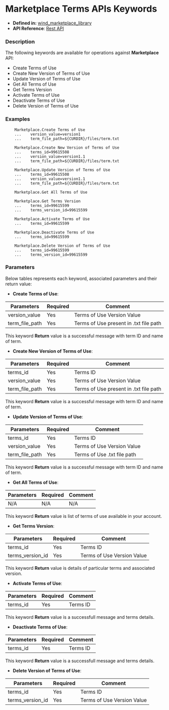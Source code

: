 # Marketplace Terms APIs Keywords
* **Defined in:** [wind_marketplace_library][wind_marketplace_library_link]
* **API Reference**:
[Rest API](https://docs.oracle.com/en/cloud/marketplace/partner-portal/rest-api-publisher/api-terms-resources.html)


### Description
The following keywords are available for operations against **Marketplace** API:

* Create Terms of Use
* Create New Version of Terms of Use
* Update Version of Terms of Use
* Get All Terms of Use
* Get Terms Version
* Activate Terms of Use
* Deactivate Terms of Use
* Delete Version of Terms of Use

### Examples

``` 
    Marketplace.Create Terms of Use
    ...    version_value=version1
    ...    term_file_path=${CURDIR}/files/term.txt

    Marketplace.Create New Version of Terms of Use
    ...    terms_id=99615508
    ...    version_value=version1.1
    ...    term_file_path=${CURDIR}/files/term.txt

    Marketplace.Update Version of Terms of Use
    ...    terms_id=99615508
    ...    version_value=version1.1
    ...    term_file_path=${CURDIR}/files/term.txt

    Marketplace.Get All Terms of Use

    Marketplace.Get Terms Version
    ...    terms_id=99615599
    ...    terms_version_id=99615599

    Marketplace.Activate Terms of Use
    ...    terms_id=99615599

    Marketplace.Deactivate Terms of Use
    ...    terms_id=99615599

    Marketplace.Delete Version of Terms of Use
    ...    terms_id=99615599
    ...    terms_version_id=99615599

```

### Parameters
Below tables represents each keyword, associated parameters and their return value: 

- **Create Terms of Use**: 

| Parameters     | Required | Comment                                |
|----------------|----------|----------------------------------------|
| version_value  | Yes      | Terms of Use Version Value             |
| term_file_path | Yes      | Terms of Use present in .txt file path |

This keyword **Return** value is a successful message with term ID and name of term. 

- **Create New Version of Terms of Use**: 

| Parameters     | Required | Comment                                |
|----------------|----------|----------------------------------------|
| terms_id       | Yes      | Terms ID                               |
| version_value  | Yes      | Terms of Use Version Value             |
| term_file_path | Yes      | Terms of Use present in .txt file path |

This keyword **Return** value is a successful message with term ID and name of term. 

- **Update Version of Terms of Use**: 

| Parameters     | Required | Comment                     |
|----------------|----------|-----------------------------|
| terms_id       | Yes      | Terms ID                    |
| version_value  | Yes      | Terms of Use Version Value  |
| term_file_path | Yes      | Terms of Use .txt file path |

This keyword **Return** value is a successful message with term ID and name of term. 

- **Get All Terms of Use**: 

| Parameters | Required | Comment   |
|------------|----------|-----------|
| N/A        | N/A      | N/A       |

This keyword **Return** value is list of terms of use available in your account. 

- **Get Terms Version**: 

| Parameters        | Required | Comment                     |
|-------------------|----------|-----------------------------|
| terms_id          | Yes      | Terms ID                    |
| terms_version_id  | Yes      | Terms of Use Version Value  |

This keyword **Return** value is details of particular terms and associated version. 

- **Activate Terms of Use**: 

| Parameters        | Required | Comment                     |
|-------------------|----------|-----------------------------|
| terms_id          | Yes      | Terms ID                    |

This keyword **Return** value is a successfull message and terms details. 

- **Deactivate Terms of Use**: 

| Parameters        | Required | Comment                     |
|-------------------|----------|-----------------------------|
| terms_id          | Yes      | Terms ID                    |

This keyword **Return** value is a successfull message and terms details. 

- **Delete Version of Terms of Use**: 

| Parameters        | Required | Comment                     |
|-------------------|----------|-----------------------------|
| terms_id          | Yes      | Terms ID                    |
| terms_version_id  | Yes      | Terms of Use Version Value  |


[wind_marketplace_library_link]: https://github.com/oracle/wind/tree/main/wind-oci-marketplace/MarketplaceLibrary